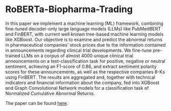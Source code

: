 # RoBERTa-Biopharma-Trading

In this paper we implement a machine learning (ML) framework, combining fine-tuned decoder-only large language models (LLMs) like PubMedBERT and FinBERT, with current well known tree-based machine learning models like XGBoost. Our objective is to examine and predict the abnormal returns in pharmaceutical companies' stock prices due to the information contained in announcements regarding clinical trial developments. We fine-tune pre-trained LLMs on a corpus of almost 4000 unique clinical trial announcements on a text-classification task for positive, negative or neutral sentiment, achieving an F1-score of 0.86, and extract sentiment polarity scores for these announcements, as well as the respective companies 8-Ks using FinBERT. The results are aggregated and, together with technical indicators and financial information about the company, fed into XGBoost and Graph Convolutional Network models for a classification task of Normalized Cumulative Abnormal Returns.


The paper can be found [here](./The-Clinical-Trial-Effect.pdf).
